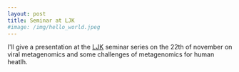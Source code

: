 ```yaml
---
layout: post
title: Seminar at LJK
#image: /img/hello_world.jpeg
---
```


I'll give a presentation at the [LJK](https://ljk.imag.fr/index_en.php) seminar series on the 22th of november on viral metagenomics and some challenges of metagenomics for human heatlh.

